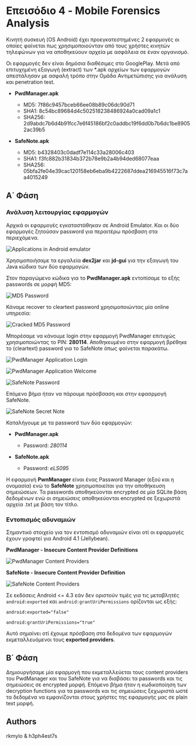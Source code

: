 # Επεισόδιο 4 - Mobile Forensics Analysis

Κινητή συσκευή (OS Android) έχει προεγκατεστημένες  2 εφαρμογές οι οποίες φαίνεται πως χρησιμοποιούνταν από τους χρήστες  κινητών τηλεφώνων για να αποθηκεύουν αρχεία με ασφάλεια σε έναν οργανισμό.

Οι εφαρμογές δεν είναι δημόσια διαθέσιμες στο GooglePlay. Μετά από επιτυχημένη εξαγωγή (extract) των *.apk αρχείων των εφαρμογών απεστάλησαν με ασφαλή τρόπο στην Ομάδα Αντιμετώπισης για ανάλυση και penetration test.

* **PwdManager.apk**
  * MD5:    7f86c9457bceb66ee08b89c06dc90d71
  * SHA1:   8c54bc89684d4c502518238486924a0cad09a1c1
  * SHA256: 2d9abdc7b6d4b91fcc7e6f45186bf2c0addbc19f6dd0b7b6dc1be89052ac39b5

* **SafeNote.apk**
  * MD5:    b4328403c0dadf7e114c33a28006c403
  * SHA1:   f3fc882b31834b372b78e9b2a4b94ded68077eaa
  * SHA256: 05bfa2fe04e39cac120158eb6eba9b4222687ddea216945516f73c7aa4015249


## Α΄ Φάση

### Ανάλυση λειτουργίας εφαρμογών

Αρχικά οι εφαρμογές εγκαταστάθηκαν σε Android Emulator. Και οι δύο εφαρμογές ζητούσαν password για περαιτέρω πρόσβαση στα περιεχόμενα.

![Applications in Android emulator](screen1.png "Applications in Android emulator")

Χρησιμοποιήσαμε τα εργαλεία **dex2jar** και **jd-gui** για την εξαγωγή του Java κώδικα των δύο εφαρμογών.

Στον παραγώμενο κώδικα για το **PwdManager.apk** εντοπίσαμε το εξής passwords σε μορφή MD5:

![MD5 Password](screen2.png "MD5 Password")

Κάναμε recover το cleartext password χρησιμοποιώντας μία online υπηρεσία:

![Cracked MD5 Password](screen3.png "Cracked MD5 Password")

Μπορέσαμε να κάνουμε login στην εφαρμογή PwdManager επιτυχώς χρησιμοποιώντας το PIN: **280114**. Αποθηκευμένο στην εφαρμογή βρέθηκε το (cleartext) password για το SafeNote όπως φαίνεται παρακάτω.

![PwdManager Application Login](screen4.png "PwdManager Application Login")

![PwdManager Application Welcome](screen5.png "PwdManager Application Welcome")

![SafeNote Password](screen6.png "SafeNote Password")

Επόμενο βήμα ήταν να πάρουμε πρόσβσαση και στην εφασρμογή SafeNote.

![SafeNote Secret Note](screen7.png "SafeNote Secret Note")

Καταλήγουμε με τα password των δύο εφαρμογών:

* **PwdManager.apk**
  * Password: _280114_

* **SafeNote.apk**
  * Password: _eLS095_

Η εφαρμογή **PwnManager** είναι ένας Password Manager (εξού και η ονομασία) ενώ το **SafeNote** χρησιμοποιείται για την αποθήκευση σημειώσεων. Τα passwords αποθηκεύονται encrypted σε μία SQLite βάση δεδομένων ενώ οι σημειώσεις αποθηκεύονται encrypted σε ξεχωριστά αρχεία .txt με βάση τον τίτλο.


### Εντοπισμός αδυναμιών

Σημαντικό στοιχείο για τον εντοπισμό αδυναμιών είναι οτί οι εφαρμογές έχουν γραφτεί για Android 4.1 (Jellybean).

**PwdManager - Insecure Content Provider Definitions**

![PwdManager Content Providers](screen8.png "PwdManager Content Providers")

**SafeNote - Insecure Content Provider Definition**

![SafeNote Content Providers](screen9.png "SafeNote Content Providers")

Σε εκδόσεις Android <= 4.3 εάν δεν οριστούν τιμές για τις μεταβλητές `android:exported` και `android:grantUriPermissions` ορίζονται ως εξής:

```
android:exported="false"
```

```
android:grantUriPermissions="true"
```

Αυτό σημαίνει οτί έχουμε πρόσβαση στα δεδομένα των εφαρμογών εκμεταλλευόμενοι τους **exported providers**.


## Β΄ Φάση

Δημιουργήσαμε μία εφαρμογή που εκμεταλλεύεται τους content providers του PwdManager και του SafeNote για να διαβάσει τα passwords και τις σημειώσεις σε encrypted μορφή. Επόμενο βήμα ήταν η κωδικοποίηση των decryption functions για τα passwords και τις σημειώσεις ξεχωριστά ωστέ τα δεδομένα να εμφανίζονται στους χρήστες της εφαρμογής μας σε plain text μορφή.


## Authors

rkmylo & h3ph4est7s

